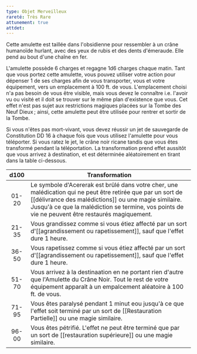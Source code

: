 ```yaml
---
type: Objet Merveilleux
rareté: Très Rare
attunement: true
attdet:
---
```


Cette amulette est taillée dans l'obsidienne pour ressembler à un crâne humanoïde hurlant, avec des yeux de rubis et des dents d'émeraude. Elle pend au bout d'une chaîne en fer.

L'amulette possède 6 charges et regagne 1d6 charges chaque matin. Tant que vous portez cette amulette, vous pouvez utiliser votre action pour dépenser 1 de ses charges afin de vous transporter, vous et votre équipement, vers un emplacement à 100 ft. de vous. L'emplacement choisi n'a pas besoin de vous être visible, mais vous devez le connaître i.e. l'avoir vu ou visité et il doit se trouver sur le même plan d'existence que vous. Cet effet n'est pas sujet aux restrictions magiques placées sur la Tombe des Neuf Dieux ; ainsi, cette amulette peut être utilisée pour rentrer et sortir de la Tombe.

Si vous n'êtes pas mort-vivant, vous devez réussir un jet de sauvegarde de Constitution DD 16 à chaque fois que vous utilisez l'amulette pour vous téléporter. Si vous ratez le jet, le crâne noir ricane tandis que vous êtes transformé pendant la téléportation. La transformation prend effet aussitôt que vous arrivez à destination, et est déterminée aléatoirement en tirant dans la table ci-dessous.

| d100  | Transformation                                                                                                                                                                                                                                                           |
| :---: | ------------------------------------------------------------------------------------------------------------------------------------------------------------------------------------------------------------------------------------------------------------------------ |
| 01-20 | Le symbole d'Acererak est brûlé dans votre cher, une malédication qui ne peut être retirée que par un sort de [[délivrance des malédictions]] ou une magie similaire. Jusqu'à ce que la malédiction se termine, vos points de vie ne peuvent être restaurés magiquement. |
| 21-35 | Vous grandissez comme si vous étiez affecté par un sort d'[[agrandissement ou rapetissement]], sauf que l'effet dure 1 heure.                                                                                                                                            |
| 36-50 | Vous rapetissez comme si vous étiez affecté par un sort d'[[agrandissement ou rapetissement]], sauf que l'effet dure 1 heure.                                                                                                                                            |
| 51-70 | Vous arrivez à la destinaation en ne portant rien d'autre que l'Amulette du Crâne Noir. Tout le rest de votre équipement apparaît à un empalcement aléatoire à 100 ft. de vous.                                                                                          |
| 71-95 | Vous êtes paralysé pendant 1 minut eou jusqu'à ce que l'effet soit terminé par un sort de [[Restauration Partielle]] ou une magie similaire.                                                                                                                             |
| 96-00 | Vous êtes pétrifié. L'effet ne peut être terminé que par un sort de [[restauration supérieure]] ou une magie similaire.                                                                                                                                                  |
